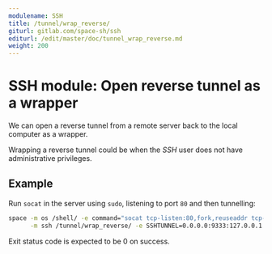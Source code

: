 ```yaml
---
modulename: SSH
title: /tunnel/wrap_reverse/
giturl: gitlab.com/space-sh/ssh
editurl: /edit/master/doc/tunnel_wrap_reverse.md
weight: 200
---
```

# SSH module: Open reverse tunnel as a wrapper

We can open a reverse tunnel from a remote server back to the local computer as a wrapper.

Wrapping a reverse tunnel could be when the _SSH_ user does not have administrative privileges.


## Example

Run `socat` in the server using `sudo`, listening to port `80` and then tunnelling:
```sh
space -m os /shell/ -e command="socat tcp-listen:80,fork,reuseaddr tcp-connect:127.0.0.1:7474" -s sudo \
      -m ssh /tunnel/wrap_reverse/ -e SSHTUNNEL=0.0.0.0:9333:127.0.0.1:9333 -e SSHHOST=address
```

Exit status code is expected to be 0 on success.
